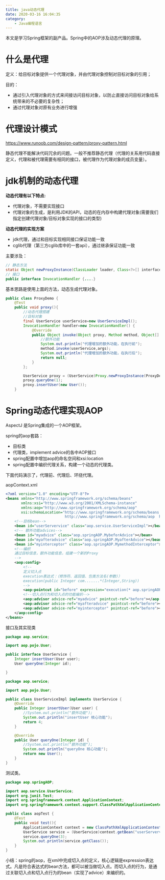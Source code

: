 ```yaml
---
title: java动态代理
date: 2020-03-16 16:04:35
category:
	- Java编程语言
---
```




本文是学习Spring框架的副产品。Spring中的AOP涉及动态代理的原理。

# 什么是代理

定义：给目标对象提供一个代理对象，并由代理对象控制对目标对象的引用；

目的：

- 通过引入代理对象的方式来间接访问目标对象，以防止直接访问目标对象给系统带来的不必要的复杂性；
- 通过代理对象对原有业务进行增强



# 代理设计模式

https://www.runoob.com/design-pattern/proxy-pattern.html

静态代理不能解决代码冗余的问题。一般不推荐静态代理（代理的关系用代码直接定义，代理和被代理需要有相同的接口，被代理作为代理对象的成员变量）。

# jdk机制的动态代理

**动态代理有以下特点:**

- 代理对象，不需要实现接口
- 代理对象的生成，是利用JDK的API，动态的在内存中构建代理对象(需要我们指定创建代理对象/目标对象实现的接口的类型)

**动态代理的实现方案**

- jdk代理，通过和目标实现相同接口保证功能一致
- cglib代理（第三方cglib库中的一套api），通过继承保证功能一致

主要涉及：

```java
// 静态方法
static Object newProxyInstance(ClassLoader loader, Class<?>[] interfaces,InvocationHandler h )
// 接口
public interface InvocationHandler {....}
```
<!-- more -->

基本思路是使用上面的方法，动态生成代理对象。

```java
public class ProxyDemo {
    @Test
    public void proxy(){
        //动态代理搭建
        //目标对象
        final UserService userService=new UserServiceImpl();
        InvocationHandler handler=new InvocationHandler() {
            @Override
            public Object invoke(Object proxy, Method method, Object[] args) throws Throwable {
                //额外功能
                System.out.println("代理增加的额外功能，在执行前");
                method.invoke(userService,args);
                System.out.println("代理增加的额外功能，在执行后");
                return null;
            }
        };

        UserService proxy = (UserService)Proxy.newProxyInstance(ProxyDemo.class.getClassLoader(), userService.getClass().getInterfaces(), handler);
        proxy.queryOne(1);
        proxy.insertUser(new User());
    }

```





# Spring动态代理实现AOP

AspectJ 是Spring集成的一个AOP框架。

spring的aop套路：

- 目标类
- 代理类，implement advice的各中AOP接口
- spring配置中增加aop的命名空间和xsi:location
- spring配置中编织代理关系，构建一个动态的代理类。

下面代码演示了，代理前、代理后、环绕代理。

aopContext.xml

```xml
<?xml version="1.0" encoding="UTF-8"?>
<beans xmlns="http://www.springframework.org/schema/beans"
       xmlns:xsi="http://www.w3.org/2001/XMLSchema-instance"
       xmlns:aop="http://www.springframework.org/schema/aop"
       xsi:schemaLocation="http://www.springframework.org/schema/beans http://www.springframework.org/schema/beans/spring-beans.xsd
                           http://www.springframework.org/schema/aop  http://www.springframework.org/schema/aop/spring-aop.xsd">
    <!--目标bean-->
    <bean id="userServervice" class="aop.service.UserServiceImpl"></bean>
    <!-- 额外功能advices-->
    <bean id="myadvice" class="aop.springAOP.MybeforAdvice"></bean>
    <bean id="myafteradvice" class="aop.springAOP.MyafterAdvice"></bean>
    <bean id="myinterceptor" class="aop.springAOP.MymethodInterceptor"></bean>
    <!--编织
    通过目标信息，额外功能信息，组建一个新的Proxy
    -->
    <aop:config>
        <!--
		定义切入点
        execution表达式：（修饰符、返回值、包类方法名(参数)）
        execution(public Integer com.......*(Integer,String))
        -->
        <aop:pointcut id="before" expression="execution(* aop.springAOP.*(..))"/>
        <!--切入点行为和切入点的功能编织-->
        <aop:advisor advice-ref="myadvice" pointcut-ref="before"></aop:advisor>
        <aop:advisor advice-ref="myafteradvice" pointcut-ref="before"></aop:advisor>
        <aop:advisor advice-ref="myinterceptor" pointcut-ref="before"></aop:advisor>
    </aop:config>
</beans>
```

接口及其实现类

```java
package aop.service;

import aop.pojo.User;

public interface UserService {
    Integer insertUser(User user);
    User queryOne(Integer id);

}
```

```java
package aop.service;

import aop.pojo.User;

public class UserServiceImpl implements UserService {
    @Override
    public Integer insertUser(User user) {
        //System.out.println("额外功能");
        System.out.println("insertUser 核心功能");
        return 4;
    }

    @Override
    public User queryOne(Integer id) {
        //System.out.println("额外功能");
        System.out.println("queryOne 核心功能");
        return new User();
    }
}

```

测试类。

```java
package aop.springAOP;

import aop.service.UserService;
import org.junit.Test;
import org.springframework.context.ApplicationContext;
import org.springframework.context.support.ClassPathXmlApplicationContext;

public class aopTest {
    @Test
    public void test(){
        ApplicationContext context = new ClassPathXmlApplicationContext("aopContext.xml");
        UserService service = (UserService)context.getBean("userServervice");
        service.queryOne(3);
        System.out.println(service.getClass());
    }
}

```

小结：spring的aop，在xml中完成切入点的定义，核心逻辑是expression表达式。凡是符合表达式的bean方法，都可以被当做切入点。而切入点的行为，是通过关联切入点和切入点行为的bean（实现了advice）来编织的。



